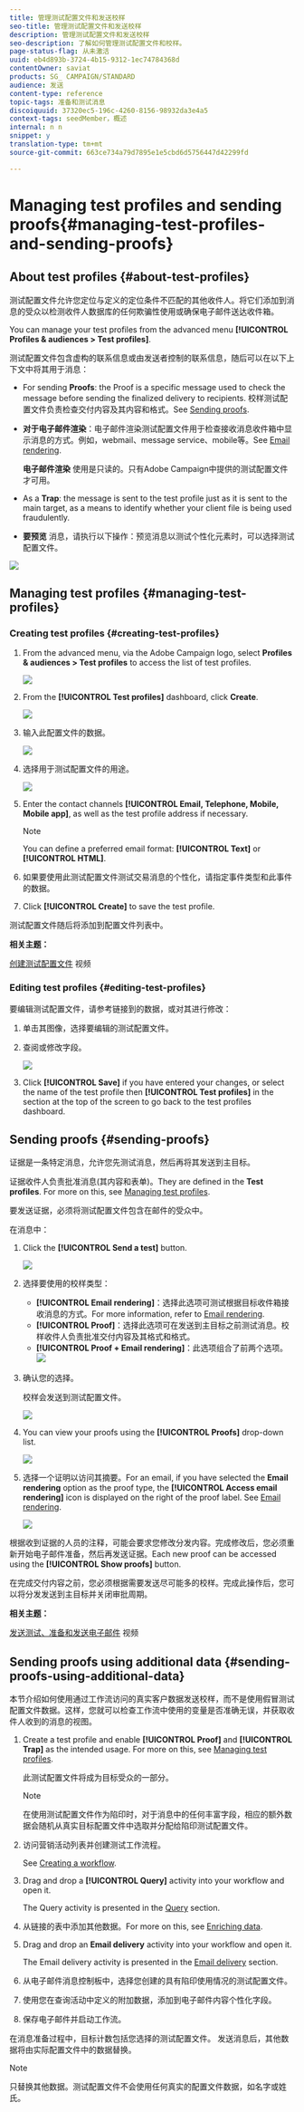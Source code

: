 ```yaml
---
title: 管理测试配置文件和发送校样
seo-title: 管理测试配置文件和发送校样
description: 管理测试配置文件和发送校样
seo-description: 了解如何管理测试配置文件和校样。
page-status-flag: 从未激活
uuid: eb4d893b-3724-4b15-9312-1ec74784368d
contentOwner: saviat
products: SG_ CAMPAIGN/STANDARD
audience: 发送
content-type: reference
topic-tags: 准备和测试消息
discoiquuid: 37320ec5-196c-4260-8156-98932da3e4a5
context-tags: seedMember，概述
internal: n n
snippet: y
translation-type: tm+mt
source-git-commit: 663ce734a79d7895e1e5cbd6d5756447d42299fd

---
```



# Managing test profiles and sending proofs{#managing-test-profiles-and-sending-proofs}

## About test profiles {#about-test-profiles}

测试配置文件允许您定位与定义的定位条件不匹配的其他收件人。将它们添加到消息的受众以检测收件人数据库的任何欺骗性使用或确保电子邮件送达收件箱。

You can manage your test profiles from the advanced menu **[!UICONTROL Profiles & audiences > Test profiles]**.

测试配置文件包含虚构的联系信息或由发送者控制的联系信息，随后可以在以下上下文中将其用于消息：

* For sending **Proofs**: the Proof is a specific message used to check the message before sending the finalized delivery to recipients. 校样测试配置文件负责检查交付内容及其内容和格式。See [Sending proofs](../../sending/using/managing-test-profiles-and-sending-proofs.md#sending-proofs).
* **对于电子邮件渲染**：电子邮件渲染测试配置文件用于检查接收消息收件箱中显示消息的方式。例如，webmail、message service、mobile等。See [Email rendering](../../sending/using/email-rendering.md).

   **电子邮件渲染** 使用是只读的。只有Adobe Campaign中提供的测试配置文件才可用。

* As a **Trap**: the message is sent to the test profile just as it is sent to the main target, as a means to identify whether your client file is being used fraudulently.
* **要预览** 消息，请执行以下操作：预览消息以测试个性化元素时，可以选择测试配置文件。

![](assets/test_profile.png)

## Managing test profiles {#managing-test-profiles}

### Creating test profiles {#creating-test-profiles}

1. From the advanced menu, via the Adobe Campaign logo, select **Profiles &amp; audiences &gt; Test profiles** to access the list of test profiles.

   ![](assets/test_profile_creation_1.png)

1. From the **[!UICONTROL Test profiles]** dashboard, click **Create**.

   ![](assets/test_profile_creation_2.png)

1. 输入此配置文件的数据。

   ![](assets/test_profile_creation_3.png)

1. 选择用于测试配置文件的用途。

   ![](assets/test_profile_creation_4.png)

1. Enter the contact channels **[!UICONTROL Email, Telephone, Mobile, Mobile app]**, as well as the test profile address if necessary.

   >[!NOTE]
   >
   >You can define a preferred email format: **[!UICONTROL Text]** or **[!UICONTROL HTML]**.

1. 如果要使用此测试配置文件测试交易消息的个性化，请指定事件类型和此事件的数据。
1. Click **[!UICONTROL Create]** to save the test profile.

测试配置文件随后将添加到配置文件列表中。

**相关主题：**

[创建测试配置文件](https://helpx.adobe.com/campaign/kt/acs/using/acs-test-profiles-feature-video-use.html) 视频

### Editing test profiles {#editing-test-profiles}

要编辑测试配置文件，请参考链接到的数据，或对其进行修改：

1. 单击其图像，选择要编辑的测试配置文件。
1. 查阅或修改字段。

   ![](assets/test_profile_edit.png)

1. Click **[!UICONTROL Save]** if you have entered your changes, or select the name of the test profile then **[!UICONTROL Test profiles]** in the section at the top of the screen to go back to the test profiles dashboard.

## Sending proofs {#sending-proofs}

证据是一条特定消息，允许您先测试消息，然后再将其发送到主目标。

证据收件人负责批准消息(其内容和表单)。They are defined in the **Test profiles**. For more on this, see [Managing test profiles](../../sending/using/managing-test-profiles-and-sending-proofs.md#managing-test-profiles).

要发送证据，必须将测试配置文件包含在邮件的受众中。

在消息中：

1. Click the **[!UICONTROL Send a test]** button.

   ![](assets/bat_select.png)

1. 选择要使用的校样类型：

   * **[!UICONTROL Email rendering]**：选择此选项可测试根据目标收件箱接收消息的方式。For more information, refer to [Email rendering](../../sending/using/email-rendering.md).
   * **[!UICONTROL Proof]**：选择此选项可在发送到主目标之前测试消息。校样收件人负责批准交付内容及其格式和格式。
   * **[!UICONTROL Proof + Email rendering]**：此选项组合了前两个选项。
   ![](assets/bat_select1.png)

1. 确认您的选择。

   校样会发送到测试配置文件。

   ![](assets/bat_select2.png)

1. You can view your proofs using the **[!UICONTROL Proofs]** drop-down list.

   ![](assets/bat_view.png)

1. 选择一个证明以访问其摘要。For an email, if you have selected the **Email rendering** option as the proof type, the **[!UICONTROL Access email rendering]** icon is displayed on the right of the proof label. See [Email rendering](../../sending/using/email-rendering.md).

   ![](assets/bat_view2.png)

根据收到证据的人员的注释，可能会要求您修改分发内容。完成修改后，您必须重新开始电子邮件准备，然后再发送证据。Each new proof can be accessed using the **[!UICONTROL Show proofs]** button.

在完成交付内容之前，您必须根据需要发送尽可能多的校样。完成此操作后，您可以将分发发送到主目标并关闭审批周期。

**相关主题：**

[发送测试、准备和发送电子邮件](https://helpx.adobe.com/campaign/kt/acs/using/acs-sending-test-preparing-sending-email-feature-video-use.html) 视频

## Sending proofs using additional data {#sending-proofs-using-additional-data}

本节介绍如何使用通过工作流访问的真实客户数据发送校样，而不是使用假冒测试配置文件数据。这样，您就可以检查工作流中使用的变量是否准确无误，并获取收件人收到的消息的视图。

1. Create a test profile and enable **[!UICONTROL Proof]** and **[!UICONTROL Trap]** as the intended usage. For more on this, see [Managing test profiles](../../sending/using/managing-test-profiles-and-sending-proofs.md#managing-test-profiles).

   此测试配置文件将成为目标受众的一部分。

   >[!NOTE]
   >
   >在使用测试配置文件作为陷印时，对于消息中的任何丰富字段，相应的额外数据会随机从真实目标配置文件中选取并分配给陷印测试配置文件。

1. 访问营销活动列表并创建测试工作流程。

   See [Creating a workflow](../../automating/using/building-a-workflow.md#creating-a-workflow).

1. Drag and drop a **[!UICONTROL Query]** activity into your workflow and open it.

   The Query activity is presented in the [Query](../../automating/using/query.md) section.

1. 从链接的表中添加其他数据。For more on this, see [Enriching data](../../automating/using/query.md#enriching-data).

1. Drag and drop an **Email delivery** activity into your workflow and open it.

   The Email delivery activity is presented in the [Email delivery](../../automating/using/email-delivery.md) section.

1. 从电子邮件消息控制板中，选择您创建的具有陷印使用情况的测试配置文件。

1. 使用您在查询活动中定义的附加数据，添加到电子邮件内容个性化字段。

1. 保存电子邮件并启动工作流。

在消息准备过程中，目标计数包括您选择的测试配置文件。
发送消息后，其他数据将由实际配置文件中的数据替换。

>[!NOTE]
>
>只替换其他数据。测试配置文件不会使用任何真实的配置文件数据，如名字或姓氏。
